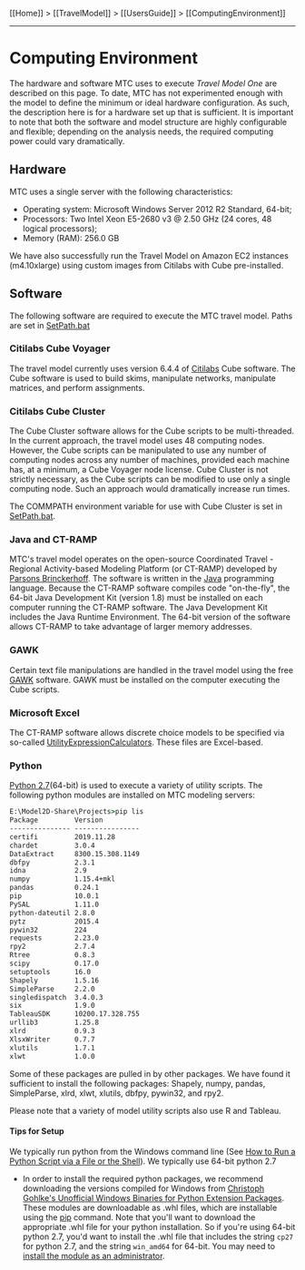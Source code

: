 [[Home]] > [[TravelModel]] > [[UsersGuide]] > [[ComputingEnvironment]]

***

# Computing Environment
The hardware and software MTC uses to execute _Travel Model One_ are described on this page. To date, MTC has not experimented enough with the model to define the minimum or ideal hardware configuration. As such, the description here is for a hardware set up that is sufficient. It is important to note that both the software and model structure are highly configurable and flexible; depending on the analysis needs, the required computing power could vary dramatically.

## Hardware

MTC uses a single server with the following characteristics:
* Operating system: Microsoft Windows Server 2012 R2 Standard, 64-bit;
* Processors: Two Intel Xeon E5-2680 v3 @ 2.50 GHz (24 cores, 48 logical processors);
* Memory (RAM): 256.0 GB

We have also successfully run the Travel Model on Amazon EC2 instances (m4.10xlarge) using custom images from Citilabs with Cube pre-installed.

## Software

The following software are required to execute the MTC travel model.
Paths are set in [SetPath.bat](https://github.com/BayAreaMetro/travel-model-one/blob/master/model-files/runtime/SetPath.bat)

### Citilabs Cube Voyager
The travel model currently uses version 6.4.4 of [Citilabs](http://citilabs.com/) Cube software. The Cube software is used to build skims, manipulate networks, manipulate matrices, and perform assignments.

### Citilabs Cube Cluster
The Cube Cluster software allows for the Cube scripts to be multi-threaded. In the current approach, the travel model uses 48 computing nodes. However, the Cube scripts can be manipulated to use any number of computing nodes across any number of machines, provided each machine has, at a minimum, a Cube Voyager node license. Cube Cluster is not strictly necessary, as the Cube scripts can be modified to use only a single computing node. Such an approach would dramatically increase run times.

The COMMPATH environment variable for use with Cube Cluster is set in [SetPath.bat](https://github.com/BayAreaMetro/travel-model-one/blob/master/model-files/runtime/SetPath.bat).

### Java and CT-RAMP

MTC's travel model operates on the open-source Coordinated Travel - Regional Activity-based Modeling Platform (or CT-RAMP) developed by [Parsons Brinckerhoff](http://pbworld.com/). The software is written in the [Java](http://java.com/en/) programming language. Because the CT-RAMP software compiles code "on-the-fly", the 64-bit Java Development Kit (version 1.8) must be installed on each computer running the CT-RAMP software. The Java Development Kit includes the Java Runtime Environment. The 64-bit version of the software allows CT-RAMP to take advantage of larger memory addresses.

### GAWK

Certain text file manipulations are handled in the travel model using the free [GAWK](http://www.gnu.org/software/gawk/) software. GAWK must be installed on the computer executing the Cube scripts.

### Microsoft Excel

The CT-RAMP software allows discrete choice models to be specified via so-called [UtilityExpressionCalculators](https://github.com/BayAreaMetro/travel-model-one/tree/master/model-files/model). These files are Excel-based.

### Python

[Python 2.7](https://www.python.org/)(64-bit) is used to execute a variety of utility scripts.  The following python modules are installed on MTC modeling servers:

```bat
E:\Model2D-Share\Projects>pip lis
Package         Version
--------------- ----------------
certifi         2019.11.28
chardet         3.0.4
DataExtract     8300.15.308.1149
dbfpy           2.3.1
idna            2.9
numpy           1.15.4+mkl
pandas          0.24.1
pip             10.0.1
PySAL           1.11.0
python-dateutil 2.8.0
pytz            2015.4
pywin32         224
requests        2.23.0
rpy2            2.7.4
Rtree           0.8.3
scipy           0.17.0
setuptools      16.0
Shapely         1.5.16
SimpleParse     2.2.0
singledispatch  3.4.0.3
six             1.9.0
TableauSDK      10200.17.328.755
urllib3         1.25.8
xlrd            0.9.3
XlsxWriter      0.7.7
xlutils         1.7.1
xlwt            1.0.0
```
Some of these packages are pulled in by other packages.  We have found it sufficient to install the following packages: Shapely, numpy, pandas, SimpleParse, xlrd, xlwt, xlutils, dbfpy, pywin32, and rpy2.

Please note that a variety of model utility scripts also use R and Tableau.

#### Tips for Setup
We typically run python from the Windows command line (See [How to Run a Python Script via a File or the Shell](https://www.pythoncentral.io/execute-python-script-file-shell/)).  We typically use 64-bit python 2.7

* In order to install the required python packages, we recommend downloading the versions compiled for Windows from [Christoph Gohlke's Unofficial Windows Binaries for Python Extension Packages](https://www.lfd.uci.edu/~gohlke/pythonlibs/).  These modules are downloadable as .whl files, which are installable using the [pip](https://pip.pypa.io/en/stable/installing/) command.  Note that you'll want to download the appropriate .whl file for your python installation. So if you're using 64-bit python 2.7, you'd want to install the .whl file that includes the string `cp27 `for python 2.7, and the string `win_amd64` for 64-bit.  You may need to [install the module as an administrator](https://www.howtogeek.com/194041/how-to-open-the-command-prompt-as-administrator-in-windows-8.1/).
